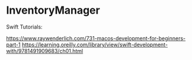 # InventoryManager

Swift Tutorials:

https://www.raywenderlich.com/731-macos-development-for-beginners-part-1
https://learning.oreilly.com/library/view/swift-development-with/9781491909683/ch01.html
